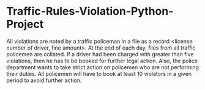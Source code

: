 # Traffic-Rules-Violation-Python-Project
All violations are noted by a traffic policeman in a file as a record &lt;license number of driver, fine amount>. At the end of each day, files from all traffic policemen are collated. If a driver had been charged with greater than five violations, then he has to be booked for further legal action. Also, the police department wants to take strict action on policemen who are not performing their duties. All policemen will have to book at least 10 violators in a given period to avoid further action.

